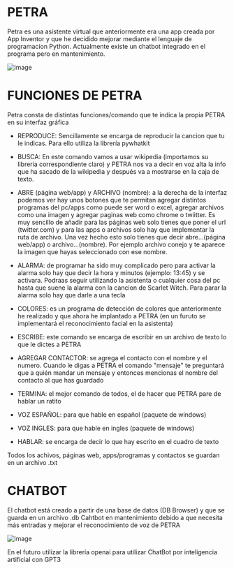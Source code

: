 # PETRA
Petra es una asistente virtual que anteriormente era una app creada por App Inventor y que he decidido mejorar mediante el lenguaje de programacion Python.
Actualmente existe un chatbot integrado en el programa pero en mantenimiento.

![image](https://user-images.githubusercontent.com/111430658/187035387-34956f01-f6b6-45b9-9e78-4bc6af4e96fa.png)

# FUNCIONES DE PETRA
Petra consta de distintas funciones/comando que te indica la propia PETRA en su interfaz gráfica

+ REPRODUCE: Sencillamente se encarga de reproducir la cancion que tu le indicas. Para ello utiliza la librería pywhatkit

+ BUSCA: En este comando vamos a usar wikipedia (importamos su libreria correspondiente claro) y PETRA nos va a decir en voz alta la info que ha sacado de la wikipedia y después va a mostrarse en la caja de texto.

+ ABRE (página web/app) y ARCHIVO (nombre): a la derecha de la interfaz podemos ver hay unos botones que te permitan agregar distintos programas del pc/apps como puede ser word o excel, agregar archivos como una imagen y agregar paginas web como chrome o twiitter. Es muy sencillo de añadir para las páginas web solo tienes que poner el url (twitter.com) y para las apps o archivos solo hay que implementar la ruta de archivo. Una vez hecho esto solo tienes que decir abre...(página web/app) o archivo...(nombre). Por ejemplo archivo conejo y te aparece la imagen que hayas seleccionado con ese nombre.

+ ALARMA: de programar ha sido muy complicado pero para activar la alarma solo hay que decir la hora y minutos (ejemplo: 13:45) y se activara. Podraas seguir utilizando la asistenta o cualquier cosa del pc hasta que suene la alarma con la cancion de Scarlet Witch. Para parar la alarma solo hay que darle a una tecla

+ COLORES: es un programa de detección de colores que anteriormente he realizado y que ahora he implantado a PETRA (en un furuto se implementará el reconocimiento facial en la asistenta)

+ ESCRIBE: este comando se encarga de escribir en un archivo de texto lo que le dictes a PETRA

+ AGREGAR CONTACTOR: se agrega el contacto con el nombre y el numero. Cuando le digas a PETRA el comando "mensaje" te preguntará que a quién mandar un mensaje y entonces mencionas el nombre del contacto al que has guardado

+ TERMINA: el mejor comando de todos, el de hacer que PETRA pare de hablar un ratito

+ VOZ ESPAÑOL: para que hable en español (paquete de windows)

+ VOZ INGLES: para que hable en ingles (paquete de windows)

+ HABLAR: se encarga de decir lo que hay escrito en el cuadro de texto

Todos los achivos, páginas web, apps/programas y contactos se guardan en un archivo .txt

# CHATBOT
El chatbot está creado a partir de una base de datos (DB Browser) y que se guarda en un archivo .db
Cahtbot en mantenimiento debido a que necesita más entradas y mejorar el reconocimiento de voz de PETRA

![image](https://user-images.githubusercontent.com/111430658/187077906-d833b2bf-1d04-47a7-8b11-1d5078d89b82.png)

En el futuro utilizar la librería openai para utilizar ChatBot por inteligencia artificial con GPT3
